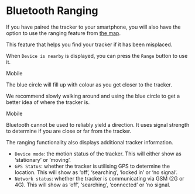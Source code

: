 
# Bluetooth Ranging

If you have paired the tracker to your smartphone, you will
also have the option to use the ranging feature from [the map](the-map).

This feature that helps you find your tracker if it has been misplaced.

When `Device is nearby` is displayed, you can press the `Range` button to use it.

<v-tabs v-model="tab" bg-color="#fca377">
  <v-tab value="mobile">Mobile</v-tab>
  <!-- <v-tab value="desktop">Desktop</v-tab> -->
</v-tabs>
<v-tabs-items v-model="tab">
  <v-tab-item value="mobile">
    <v-img src="https://i.imgur.com/drMtvxa.png" style="height:200px"/>
  </v-tab-item>
  <v-tab-item value="desktop">
  </v-tab-item>
</v-tabs-items>

The blue circle will fill up with colour as you get closer to
the tracker.

We recommend slowly walking around and
using the blue circle to get a better idea of where the
tracker is.

<v-tabs v-model="tab" bg-color="#fca377">
  <v-tab value="mobile">Mobile</v-tab>
  <!-- <v-tab value="desktop">Desktop</v-tab> -->
</v-tabs>
<v-tabs-items v-model="tab">
  <v-tab-item value="mobile">
    <v-img src="https://i.imgur.com/CCuuF5C.png" style="height:600px"/>
  </v-tab-item>
  <v-tab-item value="desktop">
  </v-tab-item>
</v-tabs-items>

Bluetooth cannot be used to reliably yield a direction. It
uses signal strength to determine if you are close or far from
the tracker.

The ranging functionality also displays additional tracker
information.

- `Device mode`: the motion status of the tracker. This will either show as ‘stationary’ or ‘moving’.
- `GPS Status`: whether the tracker is utilising GPS to determine the location. This will show as ‘off’, ‘searching’, ‘locked in’ or ‘no signal’.
- `Network status`: whether the tracker is communicating via GSM (2G or 4G). This will show as ‘off’, ‘searching’, ‘connected’ or ‘no signal.
